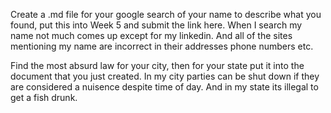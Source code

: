 Create a .md file for your google search of your name to describe what you found, put this into Week 5 and submit the link here.
When I search my name not much comes up except for my linkedin. And all of the sites mentioning my name are incorrect in their addresses phone numbers etc. 

Find the most absurd law for your city, then for your state put it into the document that you just created.
In my city parties can be shut down if they are considered a nuisence despite time of day. And in my state its illegal to get a fish drunk. 
